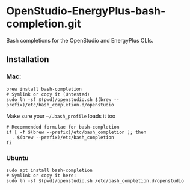 # OpenStudio-EnergyPlus-bash-completion.git

Bash completions for the OpenStudio and EnergyPlus CLIs.

## Installation

### Mac:

```shell
brew install bash-completion
# Symlink or copy it (Untested)
sudo ln -sf $(pwd)/openstudio.sh $(brew --prefix)/etc/bash_completion.d/openstudio
```

Make sure your `~/.bash_profile` loads it too

```shell
# Recommended formulae for bash-completion
if [ -f $(brew --prefix)/etc/bash_completion ]; then
  . $(brew --prefix)/etc/bash_completion
fi
```

### Ubuntu

```shell
sudo apt install bash-completion
# Symlink or copy it here:
sudo ln -sf $(pwd)/openstudio.sh /etc/bash_completion.d/openstudio
```

